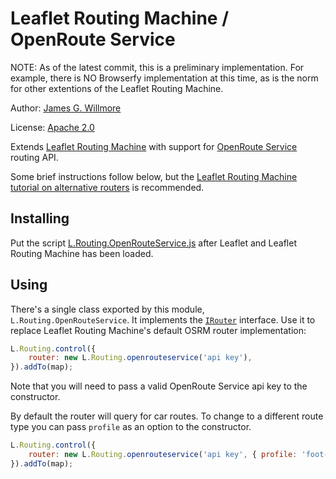 Leaflet Routing Machine / OpenRoute Service
===========================================

NOTE: As of the latest commit, this is a preliminary implementation. For example, there is NO Browserfy implementation at this time, as is the norm for other extentions of the Leaflet Routing Machine.

Author: [James G. Willmore](mailto:willmorejg@gmail.com?subject=lrm-openrouteservice%20inquiry)

License: [Apache 2.0](https://www.apache.org/licenses/LICENSE-2.0)

Extends [Leaflet Routing Machine](https://github.com/perliedman/leaflet-routing-machine) with support for [OpenRoute Service](https://go.openrouteservice.org/) routing API.

Some brief instructions follow below, but the [Leaflet Routing Machine tutorial on alternative routers](http://www.liedman.net/leaflet-routing-machine/tutorials/alternative-routers/) is recommended.

## Installing

Put the script [L.Routing.OpenRouteService.js](lrm-openrouteservice/L.Routing.OpenRouteService.js) after Leaflet and Leaflet Routing Machine has been loaded.

## Using

There's a single class exported by this module, `L.Routing.OpenRouteService`. It implements the [`IRouter`](http://www.liedman.net/leaflet-routing-machine/api/#irouter) interface. Use it to replace Leaflet Routing Machine's default OSRM router implementation:

```javascript
L.Routing.control({
    router: new L.Routing.openrouteservice('api key'),
}).addTo(map);
```

Note that you will need to pass a valid OpenRoute Service api key to the constructor.

By default the router will query for car routes.
To change to a different route type you can pass `profile` as an option to the constructor.

```javascript
L.Routing.control({
    router: new L.Routing.openrouteservice('api key', { profile: 'foot-walking' }),
}).addTo(map);
```
